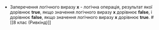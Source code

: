 - Заперечення логічного виразу **x** - логічна операція, результат якої дорівнює **true**, якщо значення логічного виразу **x**  дорівнює **false**, і дорівнює **false**, якщо значення логічного виразу **x**  дорівнює **true**.
  #[[8 клас (Ривкінд)]]